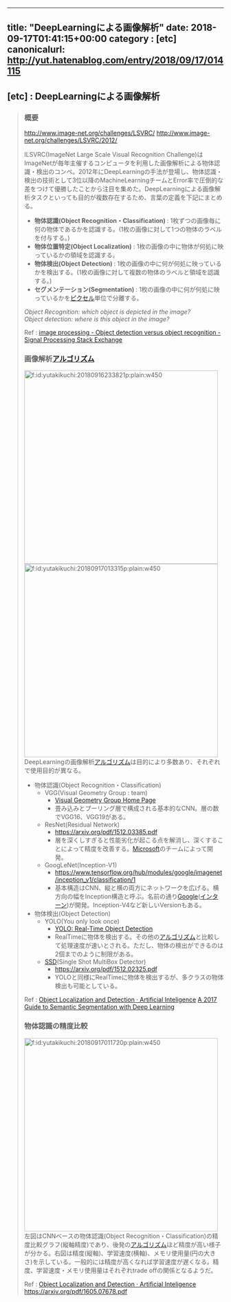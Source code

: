 
---
title: "DeepLearningによる画像解析"
date: 2018-09-17T01:41:15+00:00
category : [etc]
canonicalurl: http://yut.hatenablog.com/entry/2018/09/17/014115
---

## [etc] : DeepLearningによる画像解析

<blockquote><h3>概要</h3>

<p><a href="http://www.image-net.org/challenges/LSVRC/">http://www.image-net.org/challenges/LSVRC/</a>
<a href="http://www.image-net.org/challenges/LSVRC/2012/">http://www.image-net.org/challenges/LSVRC/2012/</a></p>

<p>ILSVRC(ImageNet Large Scale Visual Recognition Challenge)はImageNetが毎年主催するコンピュータを利用した画像解析による物体認識・検出のコンペ。2012年にDeepLearningの手法が登場し、物体認識・検出の技術として3位以降のMachineLearningチームとError率で圧倒的な差をつけて優勝したことから注目を集めた。DeepLearningによる画像解析タスクといっても目的が複数存在するため、言葉の定義を下記にまとめる。</p>

<ul>
<li><b>物体認識(Object Recognition・Classification) </b>: 1枚ずつの画像毎に何の物体であるかを認識する。(1枚の画像に対して1つの物体のラベルを付与する。)</li>
<li><b>物体位置特定(Object Localization)</b> : 1枚の画像の中に物体が何処に映っているかの領域を認識する。</li>
<li><b>物体検出(Object Detection) </b>: 1枚の画像の中に何が何処に映っているかを検出する。(1枚の画像に対して複数の物体のラベルと領域を認識する。)</li>
<li><b>セグメンテーション(Segmentation) </b> : 1枚の画像の中に何が何処に映っているかを<a class="keyword" href="http://d.hatena.ne.jp/keyword/%A5%D4%A5%AF%A5%BB%A5%EB">ピクセル</a>単位で分離する。</li>
</ul>


<p><i>Object Recognition: which object is depicted in the image? <br>
Object detection: where is this object in the image?</i></p>

<p>Ref :
<a href="https://dsp.stackexchange.com/questions/12940/object-detection-versus-object-recognition">image processing - Object detection versus object recognition - Signal Processing Stack Exchange</a></p>

<h3>画像解析<a class="keyword" href="http://d.hatena.ne.jp/keyword/%A5%A2%A5%EB%A5%B4%A5%EA%A5%BA%A5%E0">アルゴリズム</a></h3>

<p><span itemscope itemtype="http://schema.org/Photograph"><img src="https://cdn-ak.f.st-hatena.com/images/fotolife/y/yutakikuchi/20180916/20180916233821.png" alt="f:id:yutakikuchi:20180916233821p:plain:w450" title="f:id:yutakikuchi:20180916233821p:plain:w450" class="hatena-fotolife" style="width:450px" itemprop="image"></span>
<span itemscope itemtype="http://schema.org/Photograph"><img src="https://cdn-ak.f.st-hatena.com/images/fotolife/y/yutakikuchi/20180917/20180917013315.png" alt="f:id:yutakikuchi:20180917013315p:plain:w450" title="f:id:yutakikuchi:20180917013315p:plain:w450" class="hatena-fotolife" style="width:450px" itemprop="image"></span>
DeepLearningの画像解析<a class="keyword" href="http://d.hatena.ne.jp/keyword/%A5%A2%A5%EB%A5%B4%A5%EA%A5%BA%A5%E0">アルゴリズム</a>は目的により多数あり、それぞれで使用目的が異なる。</p>

<ul>
<li>物体認識(Object Recognition・Classification)

<ul>
<li>VGG(Visual Geometry Group : team)

<ul>
<li><a href="http://www.robots.ox.ac.uk/~vgg/research/very_deep/">Visual Geometry Group Home Page</a></li>
<li>畳み込みとプーリング層で構成される基本的なCNN。層の数でVGG16、VGG19がある。</li>
</ul>
</li>
<li>ResNet(Residual Network)

<ul>
<li><a href="https://arxiv.org/pdf/1512.03385.pdf">https://arxiv.org/pdf/1512.03385.pdf</a></li>
<li>層を深くしすぎると性能劣化が起こる点を解消し、深くすることによって精度を改善する。<a class="keyword" href="http://d.hatena.ne.jp/keyword/Microsoft">Microsoft</a>のチームによって開発。</li>
</ul>
</li>
<li>GoogLeNet(Inception-V1)

<ul>
<li><a href="https://www.tensorflow.org/hub/modules/google/imagenet/inception_v1/classification/1">https://www.tensorflow.org/hub/modules/google/imagenet/inception_v1/classification/1</a></li>
<li>基本構造はCNN、縦と横の両方にネットワークを広げる。横方向の幅をInception構造と呼ぶ。名前の通り<a class="keyword" href="http://d.hatena.ne.jp/keyword/Google">Google</a>(<a class="keyword" href="http://d.hatena.ne.jp/keyword/%A5%A4%A5%F3%A5%BF%A1%BC%A5%F3">インターン</a>)が開発。Inception-V4など新しいVersionもある。</li>
</ul>
</li>
</ul>
</li>
<li>物体検出(Object Detection)

<ul>
<li>YOLO(You only look once)

<ul>
<li><a href="https://pjreddie.com/darknet/yolo/">YOLO: Real-Time Object Detection</a></li>
<li>RealTimeに物体を検出する。その他の<a class="keyword" href="http://d.hatena.ne.jp/keyword/%A5%A2%A5%EB%A5%B4%A5%EA%A5%BA%A5%E0">アルゴリズム</a>と比較して処理速度が速いとされる。ただし、物体の検出ができるのは2個までのように制限がある。</li>
</ul>
</li>
<li><a class="keyword" href="http://d.hatena.ne.jp/keyword/SSD">SSD</a>(Single Shot MultiBox Detector)

<ul>
<li><a href="https://arxiv.org/pdf/1512.02325.pdf">https://arxiv.org/pdf/1512.02325.pdf</a></li>
<li>YOLOと同様にRealTimeに物体を検出するが、多クラスの物体検出も可能としている。</li>
</ul>
</li>
</ul>
</li>
</ul>


<p>Ref :
<a href="https://leonardoaraujosantos.gitbooks.io/artificial-inteligence/content/object_localization_and_detection.html">Object Localization and Detection &middot; Artificial Inteligence</a>
<a href="http://blog.qure.ai/notes/semantic-segmentation-deep-learning-review">A 2017 Guide to Semantic Segmentation with Deep Learning</a></p>

<h3>物体認識の精度比較</h3>

<p><span itemscope itemtype="http://schema.org/Photograph"><img src="https://cdn-ak.f.st-hatena.com/images/fotolife/y/yutakikuchi/20180917/20180917011720.png" alt="f:id:yutakikuchi:20180917011720p:plain:w450" title="f:id:yutakikuchi:20180917011720p:plain:w450" class="hatena-fotolife" style="width:450px" itemprop="image"></span>
左図はCNNベースの物体認識(Object Recognition・Classification)の精度比較グラフ(縦軸精度)であり、後発の<a class="keyword" href="http://d.hatena.ne.jp/keyword/%A5%A2%A5%EB%A5%B4%A5%EA%A5%BA%A5%E0">アルゴリズム</a>ほど精度が高い様子が分かる。右図は精度(縦軸)、学習速度(横軸)、メモリ使用量(円の大きさ)を示している。一般的には精度が高くなれば学習速度が遅くなる。精度、学習速度・メモリ使用量はそれぞれtrade offの関係となるようだ。</p>

<p>Ref :
<a href="https://leonardoaraujosantos.gitbooks.io/artificial-inteligence/content/object_localization_and_detection.html">Object Localization and Detection &middot; Artificial Inteligence</a>
<a href="https://arxiv.org/pdf/1605.07678.pdf">https://arxiv.org/pdf/1605.07678.pdf</a></p></blockquote>


